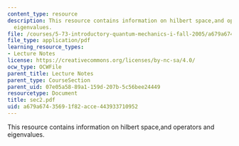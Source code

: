 ```yaml
---
content_type: resource
description: This resource contains information on hilbert space,and operators and
  eigenvalues.
file: /courses/5-73-introductory-quantum-mechanics-i-fall-2005/a679a67435691f82acce443933710952_sec2.pdf
file_type: application/pdf
learning_resource_types:
- Lecture Notes
license: https://creativecommons.org/licenses/by-nc-sa/4.0/
ocw_type: OCWFile
parent_title: Lecture Notes
parent_type: CourseSection
parent_uid: 07e05a58-89a1-159d-207b-5c56bee24449
resourcetype: Document
title: sec2.pdf
uid: a679a674-3569-1f82-acce-443933710952
---
```

This resource contains information on hilbert space,and operators and eigenvalues.